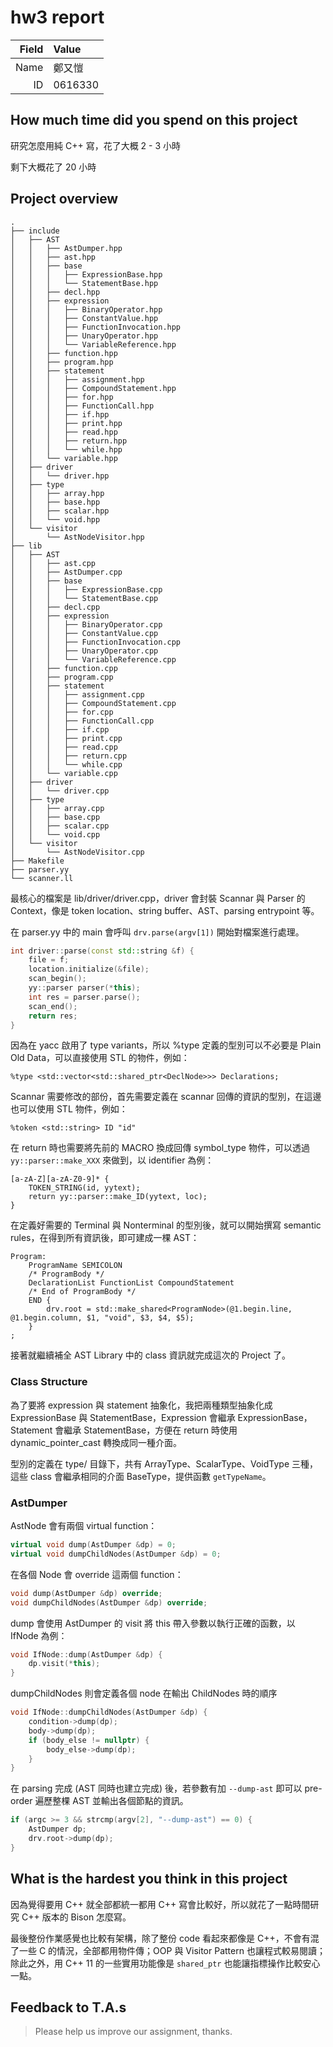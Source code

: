 # hw3 report

|Field|Value|
|-:|:-|
|Name|鄭又愷|
|ID|0616330|

## How much time did you spend on this project

研究怎麼用純 C++ 寫，花了大概 2 - 3 小時

剩下大概花了 20 小時

## Project overview

```
.
├── include
│   ├── AST
│   │   ├── AstDumper.hpp
│   │   ├── ast.hpp
│   │   ├── base
│   │   │   ├── ExpressionBase.hpp
│   │   │   └── StatementBase.hpp
│   │   ├── decl.hpp
│   │   ├── expression
│   │   │   ├── BinaryOperator.hpp
│   │   │   ├── ConstantValue.hpp
│   │   │   ├── FunctionInvocation.hpp
│   │   │   ├── UnaryOperator.hpp
│   │   │   └── VariableReference.hpp
│   │   ├── function.hpp
│   │   ├── program.hpp
│   │   ├── statement
│   │   │   ├── assignment.hpp
│   │   │   ├── CompoundStatement.hpp
│   │   │   ├── for.hpp
│   │   │   ├── FunctionCall.hpp
│   │   │   ├── if.hpp
│   │   │   ├── print.hpp
│   │   │   ├── read.hpp
│   │   │   ├── return.hpp
│   │   │   └── while.hpp
│   │   └── variable.hpp
│   ├── driver
│   │   └── driver.hpp
│   ├── type
│   │   ├── array.hpp
│   │   ├── base.hpp
│   │   ├── scalar.hpp
│   │   └── void.hpp
│   └── visitor
│       └── AstNodeVisitor.hpp
├── lib
│   ├── AST
│   │   ├── ast.cpp
│   │   ├── AstDumper.cpp
│   │   ├── base
│   │   │   ├── ExpressionBase.cpp
│   │   │   └── StatementBase.cpp
│   │   ├── decl.cpp
│   │   ├── expression
│   │   │   ├── BinaryOperator.cpp
│   │   │   ├── ConstantValue.cpp
│   │   │   ├── FunctionInvocation.cpp
│   │   │   ├── UnaryOperator.cpp
│   │   │   └── VariableReference.cpp
│   │   ├── function.cpp
│   │   ├── program.cpp
│   │   ├── statement
│   │   │   ├── assignment.cpp
│   │   │   ├── CompoundStatement.cpp
│   │   │   ├── for.cpp
│   │   │   ├── FunctionCall.cpp
│   │   │   ├── if.cpp
│   │   │   ├── print.cpp
│   │   │   ├── read.cpp
│   │   │   ├── return.cpp
│   │   │   └── while.cpp
│   │   └── variable.cpp
│   ├── driver
│   │   └── driver.cpp
│   ├── type
│   │   ├── array.cpp
│   │   ├── base.cpp
│   │   ├── scalar.cpp
│   │   └── void.cpp
│   └── visitor
│       └── AstNodeVisitor.cpp
├── Makefile
├── parser.yy
└── scanner.ll
```

最核心的檔案是 lib/driver/driver.cpp，driver 會封裝 Scannar 與 Parser 的 Context，像是 token location、string buffer、AST、parsing entrypoint 等。

在 parser.yy 中的 main 會呼叫 `drv.parse(argv[1])` 開始對檔案進行處理。

```cpp
int driver::parse(const std::string &f) {
    file = f;
    location.initialize(&file);
    scan_begin();
    yy::parser parser(*this);
    int res = parser.parse();
    scan_end();
    return res;
}
```

因為在 yacc 啟用了 type variants，所以 %type 定義的型別可以不必要是 Plain Old Data，可以直接使用 STL 的物件，例如：

```
%type <std::vector<std::shared_ptr<DeclNode>>> Declarations;
```

Scannar 需要修改的部份，首先需要定義在 scannar 回傳的資訊的型別，在這邊也可以使用 STL 物件，例如：

```
%token <std::string> ID "id"
```

在 return 時也需要將先前的 MACRO 換成回傳 symbol_type 物件，可以透過 `yy::parser::make_XXX` 來做到，以 identifier 為例：

```
[a-zA-Z][a-zA-Z0-9]* {
    TOKEN_STRING(id, yytext);
    return yy::parser::make_ID(yytext, loc);
}
```

在定義好需要的 Terminal 與 Nonterminal 的型別後，就可以開始撰寫 semantic rules，在得到所有資訊後，即可建成一棵 AST：

```
Program:
    ProgramName SEMICOLON
    /* ProgramBody */
    DeclarationList FunctionList CompoundStatement
    /* End of ProgramBody */
    END {
        drv.root = std::make_shared<ProgramNode>(@1.begin.line, @1.begin.column, $1, "void", $3, $4, $5);
    }
;
```

接著就繼續補全 AST Library 中的 class 資訊就完成這次的 Project 了。

### Class Structure

為了要將 expression 與 statement 抽象化，我把兩種類型抽象化成 ExpressionBase 與 StatementBase，Expression 會繼承 ExpressionBase，Statement 會繼承 StatementBase，方便在 return 時使用 dynamic_pointer_cast 轉換成同一種介面。

型別的定義在 type/ 目錄下，共有 ArrayType、ScalarType、VoidType 三種，這些 class 會繼承相同的介面 BaseType，提供函數 `getTypeName`。

### AstDumper

AstNode 會有兩個 virtual function：

```cpp
virtual void dump(AstDumper &dp) = 0;
virtual void dumpChildNodes(AstDumper &dp) = 0;
```

在各個 Node 會 override 這兩個 function：

```cpp
void dump(AstDumper &dp) override;
void dumpChildNodes(AstDumper &dp) override;
```

dump 會使用 AstDumper 的 visit 將 this 帶入參數以執行正確的函數，以 IfNode 為例：

```cpp
void IfNode::dump(AstDumper &dp) {
    dp.visit(*this);
}
```

dumpChildNodes 則會定義各個 node 在輸出 ChildNodes 時的順序

```cpp
void IfNode::dumpChildNodes(AstDumper &dp) {
    condition->dump(dp);
    body->dump(dp);
    if (body_else != nullptr) {
        body_else->dump(dp);
    }
}
```

在 parsing 完成 (AST 同時也建立完成) 後，若參數有加 `--dump-ast` 即可以 pre-order 遍歷整棵 AST 並輸出各個節點的資訊。

```cpp
if (argc >= 3 && strcmp(argv[2], "--dump-ast") == 0) {
    AstDumper dp;
    drv.root->dump(dp);
}
```

## What is the hardest you think in this project

因為覺得要用 C++ 就全部都統一都用 C++ 寫會比較好，所以就花了一點時間研究 C++ 版本的 Bison 怎麼寫。

最後整份作業感覺也比較有架構，除了整份 code 看起來都像是 C++，不會有混了一些 C 的情況，全部都用物件傳；OOP 與 Visitor Pattern 也讓程式較易閱讀；除此之外，用 C++ 11 的一些實用功能像是 `shared_ptr` 也能讓指標操作比較安心一點。

## Feedback to T.A.s

> Please help us improve our assignment, thanks.
